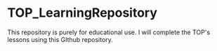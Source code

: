 # TOP_LearningRepository
This repository is purely for educational use. I will complete the TOP's lessons using this GIthub repository.
